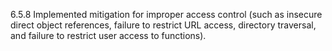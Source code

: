 6.5.8 Implemented mitigation for improper access control (such as 
insecure direct object references, failure to 
restrict URL access, directory traversal, and 
failure to restrict user access to functions). 


